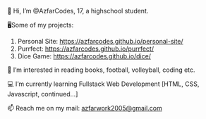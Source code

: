 👋 Hi, I’m @AzfarCodes, 17, a highschool student.



🖥️Some of my projects:
   1. Personal Site: https://azfarcodes.github.io/personal-site/
   2. Purrfect: https://azfarcodes.github.io/purrfect/
   3. Dice Game: https://azfarcodes.github.io/dice/


🏐 I’m interested in reading books, football, volleyball, coding etc.

💻 I’m currently learning Fullstack Web Development [HTML, CSS, Javascript, continued...]

📫 Reach me on my mail: azfarwork2005@gmail.com

<!---
AzfarCodes/AzfarCodes is a ✨ special ✨ repository because its `README.md` (this file) appears on your GitHub profile.
You can click the Preview link to take a look at your changes.
--->
